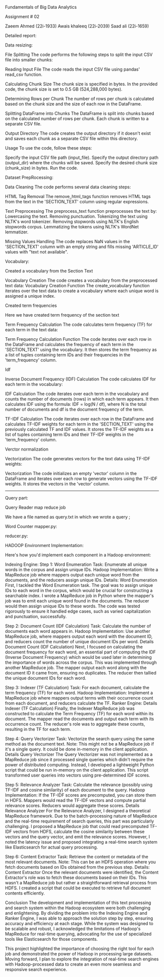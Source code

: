 Fundamentals of
Big Data Analytics

Assignment # 02

Zaeem Ahmed (22i-1933)
Awais khaleeq (22i-2039)
Saad ali (22i-1659)



Detailed report:





Data resizing:

 
File Splitting
The code performs the following steps to split the input CSV file into smaller chunks:

Reading Input File
The code reads the input CSV file using pandas' read_csv function.

Calculating Chunk Size
The chunk size is specified in bytes. In the provided code, the chunk size is set to 0.5 GB (524,288,000 bytes).

Determining Rows per Chunk
The number of rows per chunk is calculated based on the chunk size and the size of each row in the DataFrame.

Splitting DataFrame into Chunks
The DataFrame is split into chunks based on the calculated number of rows per chunk. Each chunk is written to a separate CSV file.

Output Directory
The code creates the output directory if it doesn't exist and saves each chunk as a separate CSV file within this directory.

Usage
To use the code, follow these steps:

Specify the input CSV file path (input_file).
Specify the output directory path (output_dir) where the chunks will be saved.
Specify the desired chunk size (chunk_size) in bytes.
Run the code.

Dataset PrepRocessing:

 


 
Data Cleaning
The code performs several data cleaning steps:

HTML Tag Removal
The remove_html_tags function removes HTML tags from the text in the 'SECTION_TEXT' column using regular expressions.

Text Preprocessing
The preprocess_text function preprocesses the text by:
Lowercasing the text.
Removing punctuation.
Tokenizing the text using NLTK's word tokenizer.
Removing stopwords using NLTK's English stopwords corpus.
Lemmatizing the tokens using NLTK's WordNet lemmatizer.

Missing Values Handling
The code replaces NaN values in the 'SECTION_TEXT' column with an empty string and fills missing 'ARTICLE_ID' values with "text not available".





Vocabulary:

Created a vocabulary from the Section Text

 
Vocabulary Creation
The code creates a vocabulary from the preprocessed text data:
Vocabulary Creation Function
The create_vocabulary function iterates over the text data to create a vocabulary where each unique word is assigned a unique index.

Created term frequencies
 

Here we have created term frequency of the section text

 
Term Frequency Calculation
The code calculates term frequency (TF) for each term in the text data:

Term Frequency Calculation Function
The code iterates over each row in the DataFrame and calculates the frequency of each term in the 'SECTION_TEXT' using the vocabulary. It then stores the term frequency as a list of tuples containing term IDs and their frequencies in the 'term_frequency' column.

Idf

 
 
Inverse Document Frequency (IDF) Calculation
The code calculates IDF for each term in the vocabulary:

IDF Calculation
The code iterates over each term in the vocabulary and counts the number of documents (rows) in which each term appears. It then calculates IDF using the formula: IDF = log(N / df), where N is the total number of documents and df is the document frequency of the term.

TF-IDF Calculation
The code iterates over each row in the DataFrame and calculates TF-IDF weights for each term in the 'SECTION_TEXT' using the previously calculated TF and IDF values. It stores the TF-IDF weights as a list of tuples containing term IDs and their TF-IDF weights in the 'term_frequency' column.

Verctor normalization
 
Vectorization
The code generates vectors for the text data using TF-IDF weights:

Vectorization
The code initializes an empty 'vector' column in the DataFrame and iterates over each row to generate vectors using the TF-IDF weights. It stores the vectors in the 'vector' column.




------------------------------------------------------------------------------------------------------------------


Query part:

Query Reader map reduce job

We have a file named as query.txt in which we wrote a query ;

Word Counter
mapper.py:

 

reducer.py:

 

HADOOP Environment Implementation:

Here's how you'd implement each component in a Hadoop environment:

Indexing Engine:
Step 1: Word Enumeration
Task: Enumerate all unique words in the corpus and assign unique IDs.
Hadoop Implementation: Write a MapReduce job where mappers output each unique word from the documents, and the reducers assign unique IDs.
Details:
Word Enumeration
First, I tackled the Word Enumeration task. The goal was to assign unique IDs to each word in the corpus, which would be crucial for constructing a searchable index. I wrote a MapReduce job in Python where the mapper's job was to emit each unique word found in the documents. The reducer would then assign unique IDs to these words. The code was tested rigorously to ensure it handled edge cases, such as varied capitalization and punctuation, successfully.


Step 2: Document Count (IDF Calculation)
Task: Calculate the number of documents each word appears in.
Hadoop Implementation: Use another MapReduce job, where mappers output each word with the document ID, and reducers count the number of unique document IDs per word.
Details
Document Count (IDF Calculation)
Next, I focused on calculating the document frequency for each word, an essential part of computing the IDF (Inverse Document Frequency) which would be used later in determining the importance of words across the corpus. This was implemented through another MapReduce job. The mapper output each word along with the document ID it came from, ensuring no duplicates. The reducer then tallied the unique document IDs for each word.

Step 3: Indexer (TF Calculation)
Task: For each document, calculate the term frequency (TF) for each word.
Hadoop Implementation: Implement a MapReduce job where mappers output terms with their occurrence count from each document, and reducers calculate the TF.
Ranker Engine:
Details
Indexer (TF Calculation)
Finally, the Indexer MapReduce job was constructed to calculate the Term Frequency (TF) for each word within its document. The mapper read the documents and output each term with its occurrence count. The reducer's role was to aggregate these counts, resulting in the TF for each term.

Step 4: Query Vectorizer
Task: Vectorize the search query using the same method as the document text.
Note: This might not be a MapReduce job if it's a single query. It could be done in-memory in the client application.
Details
Query Vectorizer
The Query Vectorizer was not implemented as a MapReduce job since it processed single queries which didn't require the power of distributed computing. Instead, I developed a lightweight Python script that could be run in-memory on the client application. This script transformed user queries into vectors using pre-determined IDF scores.

Step 5: Relevance Analyzer
Task: Calculate the relevance (possibly using TF-IDF and cosine similarity) of each document to the query.
Hadoop Implementation: If the TF-IDF scores are precomputed, you can store them in HDFS. Mappers would read the TF-IDF vectors and compute partial relevance scores. Reducers would aggregate these scores.
Details
Relevance Analyzer
For the Relevance Analyzer, I designed a theoretical MapReduce framework. Due to the batch-processing nature of MapReduce and the real-time requirement of search queries, this part was particularly challenging. I proposed a MapReduce job that could read precomputed TF-IDF vectors from HDFS, calculate the cosine similarity between these vectors and the query vector, and emit the relevance scores. However, I noted the latency issue and proposed integrating a real-time search system like Elasticsearch for actual query processing.


Step 6: Content Extractor
Task: Retrieve the content or metadata of the most relevant documents.
Note: This can be an HDFS operation where you fetch documents based on IDs obtained from the previous step.
Details:
Content Extractor
Once the relevant documents were identified, the Content Extractor's role was to fetch these documents based on their IDs. This wasn't a MapReduce job but rather a straightforward retrieval process from HDFS. I created a script that could be executed to retrieve full document contents efficiently.

Conclusion
The development and implementation of this text processing and search system within the Hadoop ecosystem were both challenging and enlightening. By dividing the problem into the Indexing Engine and Ranker Engine, I was able to approach the solution step by step, ensuring accuracy and efficiency at each stage. While the system was designed to be scalable and robust, I acknowledged the limitations of Hadoop's MapReduce for real-time querying, advocating for the use of specialized tools like Elasticsearch for those components.

This project highlighted the importance of choosing the right tool for each job and demonstrated the power of Hadoop in processing large datasets. Moving forward, I plan to explore the integration of real-time search engines with Hadoop-processed data to create an even more seamless and responsive search experience.

